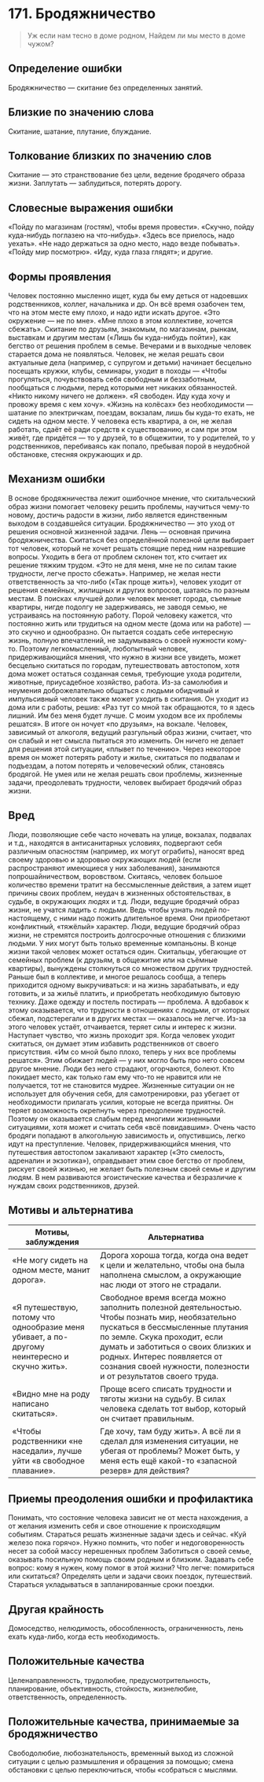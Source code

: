 # 171. Бродяжничество

> Уж если нам тесно в доме родном, 
Найдем ли мы место в доме чужом?

## Определение ошибки
Бродяжничество — скитание без определенных занятий.

## Близкие по значению слова
Скитание, шатание, плутание, блуждание.

## Толкование близких по значению слов
Скитание — это странствование без цели, ведение бродячего образа жизни.
Заплутать — заблудиться, потерять дорогу.

## Словесные выражения ошибки
«Пойду по магазинам (гостям), чтобы время провести».
«Скучно, пойду куда-нибудь поглазею на что-нибудь».
«Здесь все приелось, надо уехать».
«Не надо держаться за одно место, надо везде побывать».
«Пойду мир посмотрю».
«Иду, куда глаза глядят»; и другие.
## Формы проявления
Человек постоянно мысленно ищет, куда бы ему деться от надоевших родственников, коллег, начальника и др. Он всё время озабочен тем, что на этом месте ему плохо, и надо идти искать другое. «Это окружение — не по мне». «Мне плохо в этом коллективе, хочется сбежать».
Скитание по друзьям, знакомым, по магазинам, рынкам, выставкам и другим местам («Лишь бы куда-нибудь пойти»), как бегство от решения проблем в семье. Вечерами и в выходные человек старается дома не появляться.
Человек, не желая решать свои актуальные дела (например, с супругом и детьми) начинает бесцельно посещать кружки, клубы, семинары, уходит в походы — «Чтобы прогуляться, почувствовать себя свободным и беззаботным, пообщаться с людьми, перед которыми нет никаких обязанностей. «Никто никому ничего не должен». «Я свободен. Иду куда хочу и провожу время с кем хочу».
«Жизнь на колёсах» без необходимости — шатание по электричкам, поездам, вокзалам, лишь бы куда-то ехать, не сидеть на одном месте.
У человека есть квартира, а он, не желая работать, сдаёт её ради средств к существованию, и сам при этом живёт, где придётся — то у друзей, то в общежитии, то у родителей, то у родственников, перебиваясь как попало, пребывая порой в неудобной обстановке, стесняя окружающих и др.

## Механизм ошибки
В основе бродяжничества лежит ошибочное мнение, что скитальческий образ жизни помогает человеку решить проблемы, научиться чему-то новому, достичь радости в жизни, либо является единственным выходом в создавшейся ситуации.
Бродяжничество — это уход от решения основной жизненной задачи.
Лень — основная причина бродяжничества. Скитаться без определённой полезной цели выбирает тот человек, который не хочет решать стоящие перед ним назревшие вопросы. Уходить в бега от проблем склонен тот, кто считает их решение тяжким трудом. «Это не для меня, мне не по силам такие трудности, легче просто сбежать».
Например, не желая нести ответственность за что-либо («Так проще жить»), человек уходит от решения семейных, жилищных и других вопросов, шатаясь по разным местам. В поисках «лучшей доли» человек меняет города, съемные квартиры, нигде подолгу не задерживаясь, не заводя семью, не устраиваясь на постоянную работу.
Порой человеку кажется, что постоянно жить или трудиться на одном месте (дома или на работе) — это скучно и однообразно. Он пытается создать себе интересную жизнь, полную впечатлений, не задумываясь о своей нужности кому-то. Поэтому легкомысленный, любопытный человек, придерживающийся мнения, что нужно в жизни все увидеть, может бесцельно скитаться по городам, путешествовать автостопом, хотя дома может остаться созданная семья, требующие ухода родители, животные, приусадебное хозяйство, работа.
Из-за самолюбия и неумения доброжелательно общаться с людьми обидчивый и импульсивный человек также может уходить в скитания. Он уходит из дома или с работы, решив: «Раз тут со мной так обращаются, то я здесь лишний. Им без меня будет лучше. С моим уходом все их проблемы решатся». В итоге он ночует «по друзьям», на вокзале.
Человек, зависимый от алкоголя, ведущий разгульный образ жизни, считает, что он слабый и нет смысла пытаться это изменить. Он ничего не делает для решения этой ситуации, «плывет по течению». Через некоторое время он может потерять работу и жилье, скитаться по подвалам и подъездам, а потом потерять и человеческий облик, становясь бродягой.
Не умея или не желая решать свои проблемы, жизненные задачи, преодолевать трудности, человек выбирает бродячий образ жизни.

## Вред
Люди, позволяющие себе часто ночевать на улице, вокзалах, подвалах и т.д., находятся в антисанитарных условиях, подвергают себя различным опасностям (например, их могут ограбить), наносят вред своему здоровью и здоровью окружающих людей (если распространяют имеющиеся у них заболевания), занимаются попрошайничеством, воровством.
Скитаясь, человек большое количество времени тратит на бессмысленные действия, а затем ищет причины своих проблем, неудач в жизненных обстоятельствах, в судьбе, в окружающих людях и т.д.
Люди, ведущие бродячий образ жизни, не учатся ладить с людьми. Ведь чтобы узнать людей по- настоящему, с ними надо пожить длительное время. Они приобретают конфликтный, «тяжёлый» характер.
Люди, ведущие бродячий образ жизни, не стремятся построить долгосрочные отношения с близкими людьми. У них могут быть только временные компаньоны. В конце жизни такой человек может остаться один.
Скитальцы, убегающие от семейных проблем (к друзьям, в общежитие или на съёмные квартиры), вынуждены столкнуться со множеством других трудностей. Раньше был в коллективе, и многое решалось сообща, а теперь приходится одному выкручиваться: и на жизнь зарабатывать, и еду готовить, и за жильё платить, и приобретать необходимую бытовую технику. Даже одежду и постель постирать — проблема. А вдобавок к этому оказывается, что трудности в отношениях с людьми, от которых сбежал, подстерегали и в других местах — оказалось не легче. Из-за этого человек устаёт, отчаивается, теряет силы и интерес к жизни. Наступает чувство, что жизнь проходит зря.
Когда человек уходит скитаться, он думает этим избавить родственников от своего присутствия. «Им со мной было плохо, теперь у них все проблемы решатся». Этим обижает людей — у них могло быть про него совсем другое мнение. Люди без него страдают, огорчаются, болеют.
Кто покидает место, как только гам ему что-то не нравится или не получается, тот не становится мудрее. Жизненные ситуации он не использует для обучения себя, для самотренировки, раз убегает от необходимости прилагать усилия, которые не всегда приятны. Он теряет возможность окрепнуть через преодоление трудностей. Поэтому он оказывается слабым перед многими жизненными ситуациями, хотя может и считать себя «всё повидавшим».
Очень часто бродяги попадают в алкогольную зависимость и, опустившись, легко идут на преступление.
Человек, придерживающийся мнения, что путешествия автостопом закаливают характер («Это смелость, адреналин и экзотика»), оправдывает этим свое бегство от проблем, рискует своей жизнью, не желает быть полезным своей семье и другим людям. В нем развиваются эгоистические качества и безразличие к нуждам своих родственников, друзей.

## Мотивы и альтернатива
Мотивы, заблуждения	| Альтернатива
---|---
«Не могу сидеть на одном месте, манит дорога».	| Дорога хороша тогда, когда она ведет к цели и желательно, чтобы она была наполнена смыслом, а окружающие нас люди от этого не страдали.
«Я путешествую, потому что однообразие меня убивает, а по- другому неинтересно и скучно жить».	| Свободное время всегда можно заполнить полезной деятельностью. Чтобы познать мир, необязательно пускаться в бессмысленные плутания по земле. Скука проходит, если думать и заботиться о своих близких и родных. Интерес появляется от сознания своей нужности, полезности и от результатов своего труда.
«Видно мне на роду написано скитаться».	| Проще всего списать трудности и тяготы жизни на судьбу. В силах человека сделать тот выбор, который он считает правильным.
«Чтобы родственники «не наседали», лучше уйти «в свободное плавание». | Где хочу, там буду жить».	А всё ли я сделал для изменения ситуации, не убегая от проблемы? Может быть, у меня есть ещё какой-то «запасной резерв» для действия?

## Приемы преодоления ошибки и профилактика
Понимать, что состояние человека зависит не от места нахождения, а от желания изменить себя и свое отношение к происходящим событиям.
Стараться решать жизненные задачи здесь и сейчас. «Куй железо пока горячо». Нужно помнить, что побег и недоговоренность несет за собой массу нерешенных проблем
Заботиться о своей семье, оказывать посильную помощь своим родным и близким.
Задавать себе вопрос: кому я нужен, кому помог в этой жизни? Что легче: помириться или скитаться?
Определять цели и задачи своих поездок, путешествий.
Стараться укладываться в запланированные сроки поездки.

## Другая крайность 
Домоседство, нелюдимость, обособленность, ограниченность, лень ехать куда-либо, когда есть необходимость.

## Положительные качества 
Целенаправленность, трудолюбие, предусмотрительность, планирование, объективность, стойкость, жизнелюбие, ответственность, определенность.

## Положительные качества, принимаемые за бродяжничество 
Свободолюбие, любознательность, временный выход из сложной ситуации с целью размышления и обращения за помощью; смена обстановки с целью переключиться, чтобы «собраться с мыслями. 
